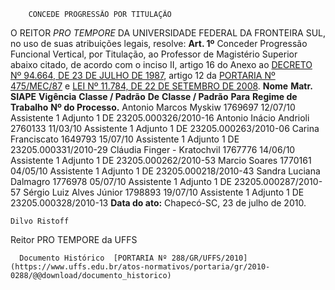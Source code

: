         CONCEDE PROGRESSÃO POR TITULAÇÃO  

 O REITOR *PRO TEMPORE*  DA UNIVERSIDADE FEDERAL DA FRONTEIRA SUL, no uso de suas atribuições legais, resolve:   **Art. 1º**  Conceder Progressão Funcional Vertical, por Titulação, ao Professor de Magistério Superior abaixo citado, de acordo com o inciso II, artigo 16 do Anexo ao [DECRETO Nº 94.664, DE 23 DE JULHO DE 1987](http://www.planalto.gov.br/ccivil_03/decreto/Antigos/D94664.htm), artigo 12 da [PORTARIA Nº 475/MEC/87](https://conlegis.planejamento.gov.br/conlegis/legislacao/atoNormativoDetalhesPub.htm?id=2919) e [LEI Nº 11.784, DE 22 DE SETEMBRO DE 2008](http://www.planalto.gov.br/ccivil_03/_Ato2007-2010/2008/Lei/L11784.htm).     **Nome**    **Matr. SIAPE**    **Vigência**    **Classe / Padrão** **De**    **Classe / Padrão** **Para**    **Regime de Trabalho**    **Nº do Processo.**      Antonio Marcos Myskiw   1769697   12/07/10   Assistente 1   Adjunto 1   DE   23205.000326/2010-16     Antonio Inácio Andrioli   2760133   11/03/10   Assistente 1   Adjunto 1   DE   23205.000263/2010-06     Carina Franciscato   1649793   15/07/10   Assistente 1   Adjunto 1   DE   23205.000331/2010-29     Cláudia Finger - Kratochvil   1767776   14/06/10   Assistente 1   Adjunto 1   DE   23205.000262/2010-53     Marcio Soares   1770161   04/05/10   Assistente 1   Adjunto 1   DE   23205.000218/2010-43     Sandra Luciana Dalmagro   1776978   05/07/10   Assistente 1   Adjunto 1   DE   23205.000287/2010-57     Sérgio Luiz Alves Júnior   1798893   19/07/10   Assistente 1   Adjunto 1   DE   23205.000328/2010-13            **Data do ato:** Chapecó-SC, 23 de julho de 2010.   
 

    Dilvo Ristoff   
 Reitor PRO TEMPORE da UFFS 

      Documento Histórico  [PORTARIA Nº 288/GR/UFFS/2010](https://www.uffs.edu.br/atos-normativos/portaria/gr/2010-0288/@@download/documento_historico)     
      